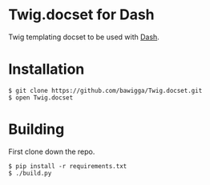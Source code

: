 # Twig.docset for Dash

Twig templating docset to be used with [Dash](http://kapeli.com/).

# Installation

	$ git clone https://github.com/bawigga/Twig.docset.git
	$ open Twig.docset
	
# Building

First clone down the repo.

	$ pip install -r requirements.txt
	$ ./build.py
